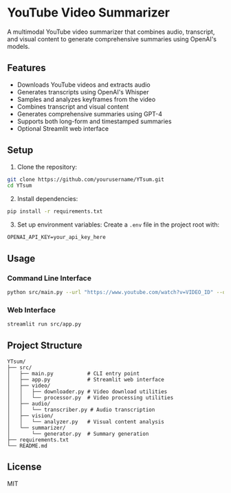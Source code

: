 # YouTube Video Summarizer

A multimodal YouTube video summarizer that combines audio, transcript, and visual content to generate comprehensive summaries using OpenAI's models.

## Features

- Downloads YouTube videos and extracts audio
- Generates transcripts using OpenAI's Whisper
- Samples and analyzes keyframes from the video
- Combines transcript and visual content
- Generates comprehensive summaries using GPT-4
- Supports both long-form and timestamped summaries
- Optional Streamlit web interface

## Setup

1. Clone the repository:
```bash
git clone https://github.com/yourusername/YTsum.git
cd YTsum
```

2. Install dependencies:
```bash
pip install -r requirements.txt
```

3. Set up environment variables:
Create a `.env` file in the project root with:
```
OPENAI_API_KEY=your_api_key_here
```

## Usage

### Command Line Interface
```bash
python src/main.py --url "https://www.youtube.com/watch?v=VIDEO_ID" --output_format long
```

### Web Interface
```bash
streamlit run src/app.py
```

## Project Structure

```
YTsum/
├── src/
│   ├── main.py           # CLI entry point
│   ├── app.py            # Streamlit web interface
│   ├── video/
│   │   ├── downloader.py # Video download utilities
│   │   └── processor.py  # Video processing utilities
│   ├── audio/
│   │   └── transcriber.py # Audio transcription
│   ├── vision/
│   │   └── analyzer.py   # Visual content analysis
│   └── summarizer/
│       └── generator.py  # Summary generation
├── requirements.txt
└── README.md
```

## License

MIT
